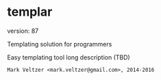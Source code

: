 templar
=======

version: 87

Templating solution for programmers

Easy templating tool long description (TBD)

	Mark Veltzer <mark.veltzer@gmail.com>, 2014-2016
